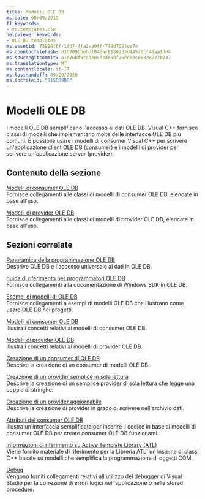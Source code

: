 ```yaml
---
title: Modelli OLE DB
ms.date: 05/09/2019
f1_keywords:
- vc.templates.ole
helpviewer_keywords:
- OLE DB templates
ms.assetid: 73918f6f-1fd7-4fa2-a0ff-7f9d792fce7e
ms.openlocfilehash: d3b709bbebdf040ac818d2d2d44576cf49aafdd4
ms.sourcegitcommit: a1676bf6caae05ecd698f26ed80c08828722b237
ms.translationtype: MT
ms.contentlocale: it-IT
ms.lasthandoff: 09/29/2020
ms.locfileid: "91500908"
---
```

# <a name="ole-db-templates"></a>Modelli OLE DB

I modelli OLE DB semplificano l'accesso ai dati OLE DB. Visual C++ fornisce classi di modelli che implementano molte delle interfacce OLE DB più comuni. È possibile usare i modelli di consumer Visual C++ per scrivere un'applicazione client OLE DB (consumer) e i modelli di provider per scrivere un'applicazione server (provider).

## <a name="in-this-section"></a>Contenuto della sezione

[Modelli di consumer OLE DB](../../data/oledb/ole-db-consumer-templates-reference.md)<br/>
Fornisce collegamenti alle classi di modelli di consumer OLE DB, elencate in base all'uso.

[Modelli di provider OLE DB](../../data/oledb/ole-db-provider-templates-reference.md)<br/>
Fornisce collegamenti alle classi di modelli di provider OLE DB, elencate in base all'uso.

## <a name="related-sections"></a>Sezioni correlate

[Panoramica della programmazione OLE DB](../../data/oledb/ole-db-programming-overview.md)<br/>
Descrive OLE DB e l'accesso universale ai dati in OLE DB.

[guida di riferimento per programmatori OLE DB](/sql/connect/oledb/ole-db/oledb-driver-for-sql-server-programming)<br/>
Fornisce collegamenti alla documentazione di Windows SDK in OLE DB.

[Esempi di modelli di OLE DB](../../overview/visual-cpp-samples.md)<br/>
Fornisce collegamenti a esempi di modelli OLE DB che illustrano come usare OLE DB nei progetti.

[Modelli di consumer OLE DB](../../data/oledb/ole-db-consumer-templates-cpp.md)<br/>
Illustra i concetti relativi ai modelli di consumer OLE DB.

[Modelli di provider OLE DB](../../data/oledb/ole-db-provider-templates-cpp.md)<br/>
Illustra i concetti relativi ai modelli di provider OLE DB.

[Creazione di un consumer di OLE DB](../../data/oledb/creating-an-ole-db-consumer.md)<br/>
Descrive la creazione di un consumer di modelli OLE DB.

[Creazione di un provider semplice in sola lettura](../../data/oledb/creating-a-simple-read-only-provider.md)<br/>
Descrive la creazione di un semplice provider di sola lettura che legge una coppia di stringhe.

[Creazione di un provider aggiornabile](../../data/oledb/creating-an-updatable-provider.md)<br/>
Descrive la creazione di provider in grado di scrivere nell'archivio dati.

[Attributi del consumer OLE DB](../../windows/attributes/ole-db-consumer-attributes.md)<br/>
Illustra un'interfaccia semplificata per inserire il codice in base ai modelli di consumer OLE DB per creare consumer OLE DB funzionanti.

[Informazioni di riferimento su Active Template Library (ATL)](../../atl/atl-com-desktop-components.md)<br/>
Viene fornito materiale di riferimento per la Libreria ATL, un insieme di classi C++ basate su modelli che semplifica la programmazione di oggetti COM.

[Debug](/visualstudio/debugger/debugging-in-visual-studio)<br/>
Vengono forniti collegamenti relativi all'utilizzo del debugger di Visual Studio per la correzione di errori logici nell'applicazione o nelle stored procedure.
